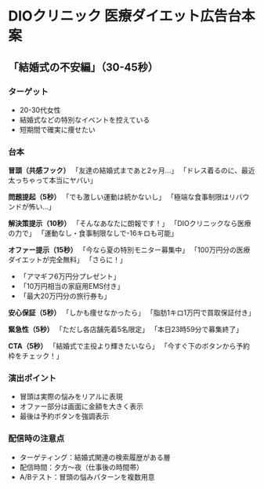 # DIOクリニック 医療ダイエット広告台本案
## 「結婚式の不安編」（30-45秒）

### ターゲット
- 20-30代女性
- 結婚式などの特別なイベントを控えている
- 短期間で確実に痩せたい

### 台本

**冒頭（共感フック）**
「友達の結婚式まであと2ヶ月...」
「ドレス着るのに、最近太っちゃって本当にヤバい」

**問題提起（5秒）**
「でも激しい運動は続かないし」
「極端な食事制限はリバウンドが怖い...」

**解決策提示（10秒）**
「そんなあなたに朗報です！」
「DIOクリニックなら医療の力で」
「運動なし・食事制限なしで-16キロも可能」

**オファー提示（15秒）**
「今なら夏の特別モニター募集中」
「100万円分の医療ダイエットが完全無料」
「さらに！」
- 「アマギフ6万円分プレゼント」
- 「10万円相当の家庭用EMS付き」
- 「最大20万円分の旅行券も」

**安心保証（5秒）**
「しかも痩せなかったら」
「脂肪1キロ1万円で買取保証付き」

**緊急性（5秒）**
「ただし各店舗先着5名限定」
「本日23時59分で募集終了」

**CTA（5秒）**
「結婚式で主役より輝きたいなら」
「今すぐ下のボタンから予約枠をチェック！」

### 演出ポイント
- 冒頭は実際の悩みをリアルに表現
- オファー部分は画面に金額を大きく表示
- 最後は予約ボタンを強調表示

### 配信時の注意点
- ターゲティング：結婚式関連の検索履歴がある層
- 配信時間：夕方〜夜（仕事後の時間帯）
- A/Bテスト：冒頭の悩みパターンを複数用意